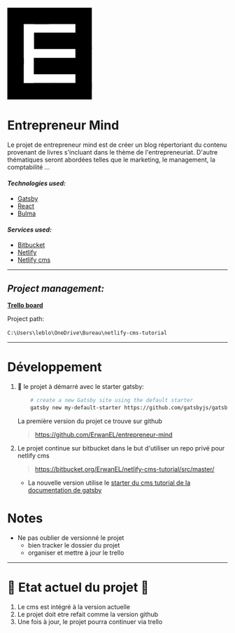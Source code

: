 ![logo](src/images/logo.png)

# **Entrepreneur Mind**

Le projet de entrepreneur mind est de créer un blog répertoriant du contenu provenant de livres s'incluant dans le thème de l'entrepreneuriat. D'autre thématiques seront abordées telles que le marketing, le management, la comptabilité ...

#### _Technologies used:_

- [Gatsby](https://www.gatsbyjs.org/docs/)
- [React](https://fr.reactjs.org/docs/getting-started.html)
- [Bulma](https://bulma.io/documentation/)

#### _Services used:_

- [Bitbucket](https://bitbucket.org/ErwanEL/netlify-cms-tutorial/src/master/)
- [Netlify](https://app.netlify.com/sites/modest-hugle-9e69b6/overview)
- [Netlify cms](https://www.netlifycms.org/docs/intro/)

---

## _Project management:_

**[Trello board](https://trello.com/b/0rsyqY3t)**

Project path:</u>

`C:\Users\leblo\OneDrive\Bureau\netlify-cms-tutorial`

---

# Développement

1. 🚀 le projet à démarré avec le starter gatsby:

   ```sh
       # create a new Gatsby site using the default starter
       gatsby new my-default-starter https://github.com/gatsbyjs/gatsby-starter-default
   ```

   La première version du projet ce trouve sur github

   > https://github.com/ErwanEL/entrepreneur-mind

2. Le projet continue sur bitbucket dans le but d'utiliser un repo privé pour netlify cms

   > https://bitbucket.org/ErwanEL/netlify-cms-tutorial/src/master/

   - La nouvelle version utilise le [starter du cms tutorial de la documentation de gatsby](https://www.gatsbyjs.org/docs/sourcing-from-netlify-cms/)

# Notes

- Ne pas oublier de versionné le projet
  - bien tracker le dossier du projet
  - organiser et mettre à jour le trello

---

# 🚩 Etat actuel du projet 🚩

1. Le cms est intégré à la version actuelle
2. Le projet doit etre refait comme la version github
3. Une fois à jour, le projet pourra continuer via trello

